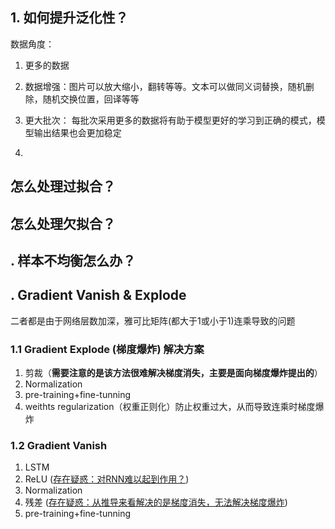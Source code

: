 ## 1. 如何提升泛化性？
数据角度：
1. 更多的数据
2. 数据增强：图片可以放大缩小，翻转等等。文本可以做同义词替换，随机删除，随机交换位置，回译等等

2. 更大批次： 每批次采用更多的数据将有助于模型更好的学习到正确的模式，模型输出结果也会更加稳定
3. 



## 怎么处理过拟合？

## 怎么处理欠拟合？

## . 样本不均衡怎么办？

## . Gradient Vanish & Explode
二者都是由于网络层数加深，雅可比矩阵(都大于1或小于1)连乘导致的问题

### 1.1 Gradient Explode (梯度爆炸) 解决方案
1. 剪裁（**需要注意的是该方法很难解决梯度消失，主要是面向梯度爆炸提出的**）
2. Normalization
3. pre-training+fine-tunning
4. weithts regularization（权重正则化）防止权重过大，从而导致连乘时梯度爆炸

### 1.2 Gradient Vanish
1. LSTM
2. ReLU (<ins>存在疑惑：对RNN难以起到作用？</ins>)
3. Normalization
4. 残差 (<ins>存在疑惑：从推导来看解决的是梯度消失，无法解决梯度爆炸</ins>)
5. pre-training+fine-tunning